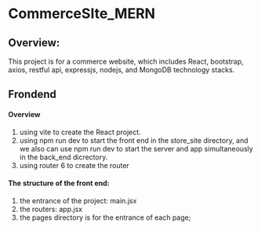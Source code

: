 # CommerceSIte_MERN
## Overview:
This project is for a commerce website, which includes React, bootstrap, axios, restful api, expressjs, nodejs, and MongoDB technology stacks.
## Frondend
#### Overview
1. using vite to create the React project.
2. using npm run dev to start the front end in the store_site directory, and we also can use npm run dev to start the server and app simultaneously in the back_end dicrectory.
3. using router 6 to create the router
#### The structure of the front end:
1. the entrance of the project: main.jsx
2. the routers: app.jsx
3. the pages directory is for the entrance of each page;
